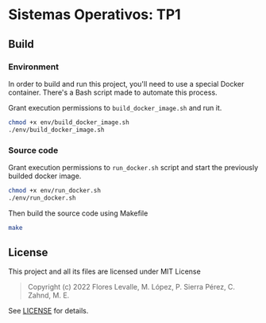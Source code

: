 # Sistemas Operativos: TP1

## Build

### Environment

In order to build and run this project, you'll need to use a special Docker
container.
There's a Bash script made to automate this process.

Grant execution permissions to `build_docker_image.sh` and run it.
```bash
chmod +x env/build_docker_image.sh
./env/build_docker_image.sh
```

### Source code

Grant execution permissions to `run_docker.sh` script and start the previously
builded docker image.
```bash
chmod +x env/run_docker.sh
./env/run_docker.sh
```

Then build the source code using Makefile
```bash
make
```
## License

This project and all its files are licensed under MIT License

> Copyright (c) 2022 Flores Levalle, M.
>                    López, P.
>                    Sierra Pérez, C.
>                    Zahnd, M. E.
> 

See [LICENSE](LICENSE) for details.
